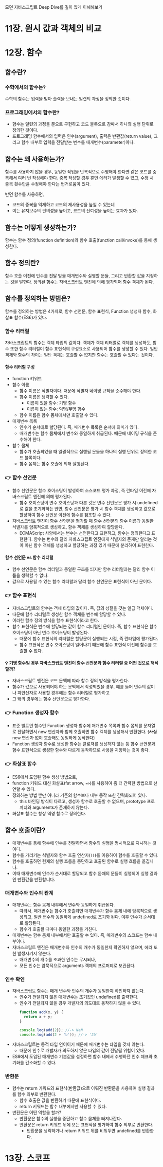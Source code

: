 모던 자바스크립트 Deep Dive를 깊이 있게 이해해보기


# 11장. 원시 값과 객체의 비교


# 12장. 함수
## 함수란?
### 수학에서의 함수는?
수학의 함수는 입력을 받아 출력을 보내는 일련의 과정을 정의한 것이다.

### 프로그래밍에서의 함수란?
- 함수는 일련의 과정을 문으로 구현하고 코드 블록으로 감싸서 하나의 실행 단위로 정의한 것이다.
- 프로그래밍 함수에서의 입력은 인수(argument), 출력은 반환값(return value), 그리고 함수 내부로 입력을 전달받는 변수를 매개변수(parameter)이다.

## 함수는 왜 사용하는가?
함수를 사용하지 않을 경우, 동일한 작업을 반복적으로 수행해야 한다면 같은 코드를 중복해서 여러 번 작성해야 한다. 중복 작성할 경우 휴먼 에러가 발생할 수 있고, 수정 시 중복 횟수만큼 수정해야 한다는 번거로움이 있다.

반면 함수를 사용하면,
- 코드의 중복을 억제하고 코드의 재사용성을 높일 수 있는데
- 이는 유지보수의 편의성을 높이고, 코드의 신뢰성을 높이는 효과가 있다.

## 함수는 어떻게 생성하는가?
함수는 함수 정의(function definition)와 함수 호출(function call/invoke)를 통해 생성한다.

## 함수 정의란?
함수 호출 이전에 인수를 전달 받을 매개변수와 실행할 문들, 그리고 반환할 값을 지정하는 것을 말한다. 정의된 함수는 자바스크립트 엔진에 의해 평가되어 함수 객체가 된다.

## 함수를 정의하는 방법은?
함수를 정의하는 방법은 4가지로, 함수 선언문, 함수 표현식, Function 생성자 함수, 화살표 함수(ES6)가 있다.

### 함수 리터럴
자바스크립트의 함수는 객체 타입의 값이다. 객체가 객체 리터럴로 객체를 생성하듯, 함수 또한 함수 리터럴이 함수 표현식의 구성요소로 사용되어 함수를 생성할 수 있다. 일반 객체와 함수의 차이는 일반 객체는 호출할 수 없지만 함수는 호출할 수 있다는 것이다.

#### 함수 리터럴 구성
- function 키워드
- 함수 이름
  - 함수 이름은 식별자이다. 때문에 식별자 네이밍 규칙을 준수해야 한다.
  - 함수 이름은 생략할 수 있다.
    - 이름이 있을 함수: 기명 함수
    - 이름이 없는 함수: 익명/무명 함수
  - 함수 이름은 함수 몸체에서만 호출할 수 있다.
- 매개변수 목록
  - 인수가 순서대로 할당된다. 즉, 매개변수 목록은 순서에 의미가 있다.
  - 매개변수는 함수 몸체에서 변수와 동일하게 취급된다. 때문에 네이밍 규칙을 준수해야 한다.
- 함수 몸체
  - 함수가 호출되었을 때 일괄적으로 실행될 문들을 하나의 실행 단위로 정의한 코드 블록이다.
  - 함수 몸체는 함수 호출에 의해 실행된다.

### 👉 함수 선언문
- 함수 선언문은 함수 호이스팅이 발생하여 소스코드 평가 과정, 즉 런타임 이전에 자바스크립트 엔진에 의해 평가된다.
  - 함수 호이스팅이 변수 호이스팅과 다른 것은 변수 선언문은 평가 시 undefined로 값을 초기화하는 반면, 함수 선언문은 평가 시 함수 객체를 생성하고 값으로 할당하여 함수 선언문 이전에 함수를 참조할 수 있다.
- 자바스크립트 엔진이 함수 선언문을 평가할 때 함수 선언문의 함수 이름과 동일한 식별자를 암묵적으로 생성하고, 함수 객체를 생성하여 할당한다.
  - ECMAScript 사양에서는 변수는 선언한다고 표현하고, 함수는 정의한다고 표현한다. 함수는 변수와 달리 자바스크립트 엔진에게 식별자의 존재만 알리는 것이 아닌 함수 객체를 생성하고 할당하는 과정 있기 때문에 분리하여 표현한다.

#### 함수 선언문 vs 함수 리터럴
- 함수 선언문은 함수 리터럴과 동일한 구조를 띄지만 함수 리터럴과는 달리 함수 이름을 생략할 수 없다.
- 값으로 사용될 수 있는 함수 리터럴과 달리 함수 선언문은 표현식이 아닌 문이다.

### 👉 함수 표현식
- 자바스크립트의 함수는 객체 타입의 값이다. 즉, 값의 성질을 갖는 일급 객체이다.
- 때문에 함수 리터럴로 생성한 함수 객체를 변수에 할당할 수 있다.
- 이러한 함수 정의 방식을 함수 표현식이라고 한다.
- 함수 표현식은 변수에 할당되는 값이 함수 리터럴인 문이다. 즉, 함수 표현식은 함수 호이스팅이 아닌 변수 호이스팅이 발생된다.
  - 때문에 함수 표현식의 리터럴은 할당문이 실행되는 시점, 즉 런타임에 평가된다.
  - 함수 표현식은 변수 호이스팅이 일어나기 때문에 함수 표현식 이전에 함수를 호출할 수 없다.

#### 💡 기명 함수일 경우 자바스크립트 엔진이 함수 선언문과 함수 리터럴 중 어떤 것으로 해석할까?
- 자바스크립트 엔진은 코드 문맥에 따라 함수 정의 방식을 평가한다.
- 함수가 값으로 사용되어야 하는 문맥에서 작성되었을 경우, 예를 들어 변수의 값이나 피연산자로 사용할 경우에는 함수 리터럴로 평가하고
- 그 밖의 경우에는 함수 선언문으로 평가한다.

### 👉 Function 생성자 함수
- 표준 빌트인 함수인 Function 생성자 함수에 매개변수 목록과 함수 몸체를 문자열로 전달하면서 new 연산자와 함께 호출하면 함수 객체를 생성해서 반환한다. ~~(사실 new 연산자 없이 호출해도 동일하게 동작한다)~~
- Function 생성자 함수로 생성한 함수는 클로저를 생성하지 않는 등 함수 선언문과 함수 표현식으로 생성한 함수와 다르게 동작하므로 사용을 지양하는 것이 좋다.

### 👉 화살표 함수
- ES6에서 도입된 함수 생성 방법으로,
- function 키워드 대신 화살표(fat arrow, `=>`)를 사용하여 좀 더 간략한 방법으로 선언할 수 있다.
- 정의하는 방법 뿐만 아니라 기존의 함수보다 내부 동작 또한 간략화되어 있다.
  - this 바인딩 방식이 다르고, 생성자 함수로 호출할 수 없으며, prototype 프로퍼티와 arguments가 존재하지 않는다.
- 화살표 함수는 항상 익명 함수로 정의한다.

## 함수 호출이란?
- 매개변수를 통해 함수에 인수를 전달하면서 함수의 실행을 명시적으로 지시하는 것이다.
- 함수를 가리키는 식별자와 함수 호출 연산자(`()`)를 이용하여 함수를 호출할 수 있다.
- 함수를 호출하면 현재의 실행 흐름을 중단하고 호출된 함수로 실행 흐름을 옮깁니다.
- 이때 매개변수에 인수가 순서대로 할당되고 함수 몸체의 문들이 실행되어 실행 결과인 반환값을 반환합니다.

### 매개변수와 인수의 관계
- 매개변수는 함수 몸체 내부에서 변수와 동일하게 취급된다.
  - 따라서, 매개변수는 함수가 호출되면 매개변수가 함수 몸체 내에 암묵적으로 생성되고, 일반 변수와 동일하게 undefined로 초기화 된다. 이후 인수가 순서대로 할당된다.
  - 함수가 호출될 때마다 동일한 과정을 거친다.
- 매개변수는 함수 몸체 내부에서만 호출할 수 있다. 즉, 매개변수의 스코프는 함수 내부이다.
- 자바스크립트 엔진은 매개변수와 인수의 개수가 동일한지 확인하지 않으며, 에러 또한 발생시키지 않는다. 
  - 매개변수의 개수를 초과한 인수는 무시되나,
  - 모든 인수는 암묵적으로 arguments 객체의 프로퍼티로 보관된다.

### 인수 확인
- 자바스크립트 함수는 매개 변수와 인수의 개수가 동일한지 확인하지 않는다.
  - 인수가 전달되지 않은 매개변수는 초기값인 undefined를 출력한다.
  - 인수가 전달되지 않을 경우 개발자의 의도대로 동작하지 않을 수 있다.
    ``` js
    function add(x, y) {
      return x + y;
    }

    console.log(add(2)); //-> NaN
    console.log(add(2 + 'b')); //-> '2b'
    ```
- 자바스크립트는 동적 타입 언어이기 때문에 매개변수는 타입을 갖지 않는다.
  - 때문에 인수로 개발자가 의도하지 않은 타입의 값이 전달될 위험이 있다.
- ES6에서 도입된 매개변수 기본값을 설정하면 함수 내에서 수행하던 인수 체크와 초기화를 간소화할 수 있다.

### 반환문
- 함수는 return 키워드와 표현식(반환값)으로 이뤄진 반환문을 사용하여 실행 결과를 함수 외부로 반환한다.
  - 함수 호출은 값을 반환하기 때문에 표현식이다.
  - return 키워드는 함수 내부에서만 사용할 수 있다.
- 반환문은 어떤 역할을 할까?
  - 반환문은 함수의 실행을 중단하고 함수 몸체를 빠져나간다.
  - 반환문은 return 키워드 뒤에 오는 표현식을 평가하여 함수 외부로 반환한다.
    - 반환문을 생략하거나 return 키워드 뒤를 비워두면 undefined를 반환한다.

# 13장. 스코프